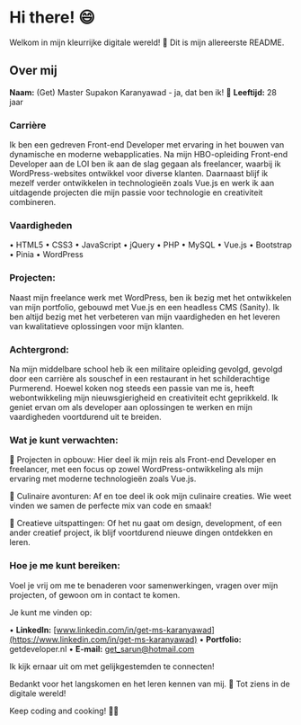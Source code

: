 
# Hi there! 😄
Welkom in mijn kleurrijke digitale wereld! 🚀 Dit is mijn allereerste README.

  

## Over mij
**Naam:** (Get) Master Supakon Karanyawad - ja, dat ben ik! 🌟
**Leeftijd:** 28 jaar

### Carrière
Ik ben een gedreven Front-end Developer met ervaring in het bouwen van dynamische en moderne webapplicaties. Na mijn HBO-opleiding Front-end Developer aan de LOI ben ik aan de slag gegaan als freelancer, waarbij ik WordPress-websites ontwikkel voor diverse klanten. Daarnaast blijf ik mezelf verder ontwikkelen in technologieën zoals Vue.js en werk ik aan uitdagende projecten die mijn passie voor technologie en creativiteit combineren.

  

### Vaardigheden
•  HTML5
•  CSS3
•  JavaScript
•  jQuery
•  PHP
•  MySQL
•  Vue.js
•  Bootstrap
•  Pinia
•  WordPress

### Projecten:
Naast mijn freelance werk met WordPress, ben ik bezig met het ontwikkelen van mijn portfolio, gebouwd met Vue.js en een headless CMS (Sanity). Ik ben altijd bezig met het verbeteren van mijn vaardigheden en het leveren van kwalitatieve oplossingen voor mijn klanten.

  

### Achtergrond:
Na mijn middelbare school heb ik een militaire opleiding gevolgd, gevolgd door een carrière als souschef in een restaurant in het schilderachtige Purmerend. Hoewel koken nog steeds een passie van me is, heeft webontwikkeling mijn nieuwsgierigheid en creativiteit echt geprikkeld. Ik geniet ervan om als developer aan oplossingen te werken en mijn vaardigheden voortdurend uit te breiden.

  

### Wat je kunt verwachten:
🚧 Projecten in opbouw: Hier deel ik mijn reis als Front-end Developer en freelancer, met een focus op zowel WordPress-ontwikkeling als mijn ervaring met moderne technologieën zoals Vue.js.

🍳 Culinaire avonturen: Af en toe deel ik ook mijn culinaire creaties. Wie weet vinden we samen de perfecte mix van code en smaak!

🎨 Creatieve uitspattingen: Of het nu gaat om design, development, of een ander creatief project, ik blijf voortdurend nieuwe dingen ontdekken en leren.

### Hoe je me kunt bereiken:
Voel je vrij om me te benaderen voor samenwerkingen, vragen over mijn projecten, of gewoon om in contact te komen.

Je kunt me vinden op:

  

•  **LinkedIn:** [www.linkedin.com/in/get-ms-karanyawad](https://www.linkedin.com/in/get-ms-karanyawad)
•  **Portfolio:** getdeveloper.nl
•  **E-mail:** get_sarun@hotmail.com

  

Ik kijk ernaar uit om met gelijkgestemden te connecten!

Bedankt voor het langskomen en het leren kennen van mij. 🌈 Tot ziens in de digitale wereld!

Keep coding and cooking! 🚀🍲
